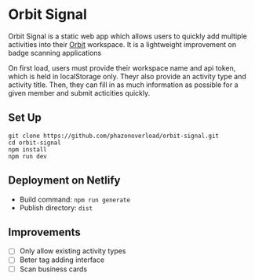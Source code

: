 # Orbit Signal

Orbit Signal is a static web app which allows users to quickly add multiple activities into their [Orbit](https://orbit.love) workspace. It is a lightweight improvement on badge scanning applications

On first load, users must provide their workspace name and api token, which is held in localStorage only. Theyr also provide an activity type and activity title. Then, they can fill in as much information as possible for a given member and submit acticities quickly. 

## Set Up

```
git clone https://github.com/phazonoverload/orbit-signal.git
cd orbit-signal
npm install
npm run dev
```

## Deployment on Netlify

- Build command: `npm run generate`
- Publish directory: `dist`

## Improvements

- [ ] Only allow existing activity types
- [ ] Beter tag adding interface
- [ ] Scan business cards
